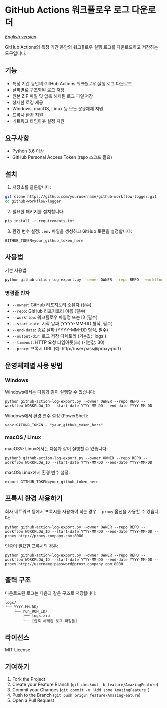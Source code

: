 # GitHub Actions 워크플로우 로그 다운로더

*[English version](README_EN.md)*

GitHub Actions의 특정 기간 동안의 워크플로우 실행 로그를 다운로드하고 저장하는 도구입니다.

## 기능

- 특정 기간 동안의 GitHub Actions 워크플로우 실행 로그 다운로드
- 날짜별로 구조화된 로그 저장
- 원본 ZIP 파일 및 압축 해제된 로그 파일 저장
- 상세한 로깅 제공
- Windows, macOS, Linux 등 모든 운영체제 지원
- 프록시 환경 지원
- 네트워크 타임아웃 설정 지원

## 요구사항

- Python 3.6 이상
- GitHub Personal Access Token (repo 스코프 필요)

## 설치

1. 저장소를 클론합니다:
```bash
git clone https://github.com/yourusername/github-workflow-logger.git
cd github-workflow-logger
```

2. 필요한 패키지를 설치합니다:
```bash
pip install -r requirements.txt
```

3. 환경 변수 설정:
`.env` 파일을 생성하고 GitHub 토큰을 설정합니다:
```
GITHUB_TOKEN=your_github_token_here
```

## 사용법

기본 사용법:
```bash
python github-action-log-export.py --owner OWNER --repo REPO --workflow WORKFLOW_ID --start-date YYYY-MM-DD --end-date YYYY-MM-DD
```

### 명령줄 인자

- `--owner`: GitHub 리포지토리 소유자 (필수)
- `--repo`: GitHub 리포지토리 이름 (필수)
- `--workflow`: 워크플로우 파일명 또는 ID (필수)
- `--start-date`: 시작 날짜 (YYYY-MM-DD 형식, 필수)
- `--end-date`: 종료 날짜 (YYYY-MM-DD 형식, 필수)
- `--output-dir`: 로그 저장 디렉토리 (기본값: 'logs')
- `--timeout`: HTTP 요청 타임아웃(초) (기본값: 30)
- `--proxy`: 프록시 URL (예: http://user:pass@proxy:port)

## 운영체제별 사용 방법

### Windows

Windows에서는 다음과 같이 실행할 수 있습니다:

```
python github-action-log-export.py --owner OWNER --repo REPO --workflow WORKFLOW_ID --start-date YYYY-MM-DD --end-date YYYY-MM-DD
```

Windows에서 환경 변수 설정 (PowerShell):
```
$env:GITHUB_TOKEN = "your_github_token_here"
```

### macOS / Linux

macOS와 Linux에서는 다음과 같이 실행할 수 있습니다:

```
python3 github-action-log-export.py --owner OWNER --repo REPO --workflow WORKFLOW_ID --start-date YYYY-MM-DD --end-date YYYY-MM-DD
```

macOS/Linux에서 환경 변수 설정:
```
export GITHUB_TOKEN=your_github_token_here
```

## 프록시 환경 사용하기

회사 네트워크 등에서 프록시를 사용해야 하는 경우 `--proxy` 옵션을 사용할 수 있습니다:

```
python github-action-log-export.py --owner OWNER --repo REPO --workflow WORKFLOW_ID --start-date YYYY-MM-DD --end-date YYYY-MM-DD --proxy http://proxy.company.com:8080
```

인증이 필요한 프록시의 경우:

```
python github-action-log-export.py --owner OWNER --repo REPO --workflow WORKFLOW_ID --start-date YYYY-MM-DD --end-date YYYY-MM-DD --proxy http://username:password@proxy.company.com:8080
```

## 출력 구조

다운로드된 로그는 다음과 같은 구조로 저장됩니다:
```
logs/
└── YYYY-MM-DD/
    └── run_RUN_ID/
        ├── logs.zip
        └── [압축 해제된 로그 파일들]
```

## 라이선스

MIT License

## 기여하기

1. Fork the Project
2. Create your Feature Branch (`git checkout -b feature/AmazingFeature`)
3. Commit your Changes (`git commit -m 'Add some AmazingFeature'`)
4. Push to the Branch (`git push origin feature/AmazingFeature`)
5. Open a Pull Request 